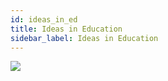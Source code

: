 ```yaml
---
id: ideas_in_ed
title: Ideas in Education
sidebar_label: Ideas in Education
---
```


![](/img/2020-09/EgxA6-kXcAIMiUP.jpg)

